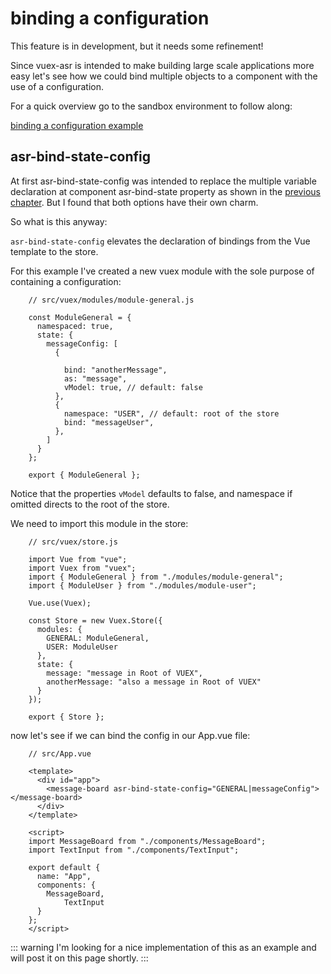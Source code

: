 # binding a configuration

This feature is in development, but it needs some refinement!

Since vuex-asr is intended to make building large scale applications more easy let's see how we could bind multiple objects to a component with the use of a configuration.

For a quick overview go to the sandbox environment to follow along:

[binding a configuration example](https://codesandbox.io/s/manual-bind-a-configuration-mtk1n)

## asr-bind-state-config

At first asr-bind-state-config was intended to replace the multiple variable declaration at component asr-bind-state property as shown in the [previous chapter](https://www.notion.so/binding-multiple-objects-to-a-component-318d2d34410248a3b3d6fd47fd797abf). But I found that both options have their own charm.

So what is this  anyway:

 `asr-bind-state-config` elevates the declaration of bindings from the Vue template to the store.

For this example I've created a new vuex module with the sole purpose of containing a configuration:
```js{6,7,8,9,10,11,12,13,14,15,16,17}
    // src/vuex/modules/module-general.js
    
    const ModuleGeneral = {
      namespaced: true,
      state: {
        messageConfig: [
          {
            
            bind: "anotherMessage",
            as: "message",
            vModel: true, // default: false
          },
          {
            namespace: "USER", // default: root of the store
            bind: "messageUser",
          },
        ]
      }
    };
    
    export { ModuleGeneral };
```
Notice that the properties `vModel` defaults to false, and namespace if omitted directs to the root of the store.

We need to import this module in the store:
```js{5,12}
    // src/vuex/store.js
    
    import Vue from "vue";
    import Vuex from "vuex";
    import { ModuleGeneral } from "./modules/module-general";
    import { ModuleUser } from "./modules/module-user";
    
    Vue.use(Vuex);
    
    const Store = new Vuex.Store({
      modules: {
        GENERAL: ModuleGeneral,
        USER: ModuleUser
      },
      state: {
        message: "message in Root of VUEX",
        anotherMessage: "also a message in Root of VUEX"
      }
    });
    
    export { Store };
```
now let's see if we can bind the config in our App.vue file:
```vue{5}
    // src/App.vue
    
    <template>
      <div id="app">
        <message-board asr-bind-state-config="GENERAL|messageConfig"></message-board>
      </div>
    </template>
    
    <script>
    import MessageBoard from "./components/MessageBoard";
    import TextInput from "./components/TextInput";
    
    export default {
      name: "App",
      components: {
        MessageBoard,
    		TextInput
      }
    };
    </script>
```

::: warning
I'm looking for a nice implementation of this as an example and will post it on this page shortly.
::: 
